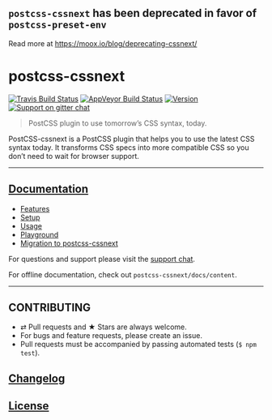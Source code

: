 ## `postcss-cssnext` has been deprecated in favor of `postcss-preset-env`

Read more at https://moox.io/blog/deprecating-cssnext/

# postcss-cssnext

[![Travis Build Status](https://img.shields.io/travis/MoOx/postcss-cssnext.svg?label=unix%20build)](https://travis-ci.org/MoOx/postcss-cssnext)
[![AppVeyor Build Status](https://img.shields.io/appveyor/ci/MoOx/postcss-cssnext.svg?label=windows%20build)](https://ci.appveyor.com/project/MoOx/postcss-cssnext)
[![Version](https://img.shields.io/npm/v/postcss-cssnext.svg)](https://github.com/MoOx/postcss-cssnext/blob/master/CHANGELOG.md)
[![Support on gitter chat](https://img.shields.io/badge/support-gitter%20chat-E40255.svg)](https://gitter.im/MoOx/postcss-cssnext)

> PostCSS plugin to use tomorrow’s CSS syntax, today.

PostCSS-cssnext is a PostCSS plugin that helps you to use the latest CSS syntax
today. It transforms CSS specs into more compatible CSS so you don’t need to
wait for browser support.

---

## [Documentation](http://cssnext.io/)

* [Features](http://cssnext.io/features/)
* [Setup](http://cssnext.io/setup/)
* [Usage](http://cssnext.io/usage/)
* [Playground](http://cssnext.io/playground/)
* [Migration to postcss-cssnext](http://cssnext.io/postcss/)

For questions and support please visit the
[support chat](https://gitter.im/MoOx/postcss-cssnext).

For offline documentation, check out `postcss-cssnext/docs/content`.

---

## CONTRIBUTING

* ⇄ Pull requests and ★ Stars are always welcome.
* For bugs and feature requests, please create an issue.
* Pull requests must be accompanied by passing automated tests (`$ npm test`).

## [Changelog](CHANGELOG.md)

## [License](LICENSE)
